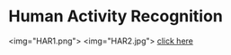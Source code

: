 # Human Activity Recognition
<img="HAR1.png">
<img="HAR2.jpg">
<a href="https://github.com/githubpusp/HAR/blob/ada795e34629a7bf0c6dba3bbb3e09f4e93614c4/HAR_final_code%20(1).ipynb"> click here </a>
